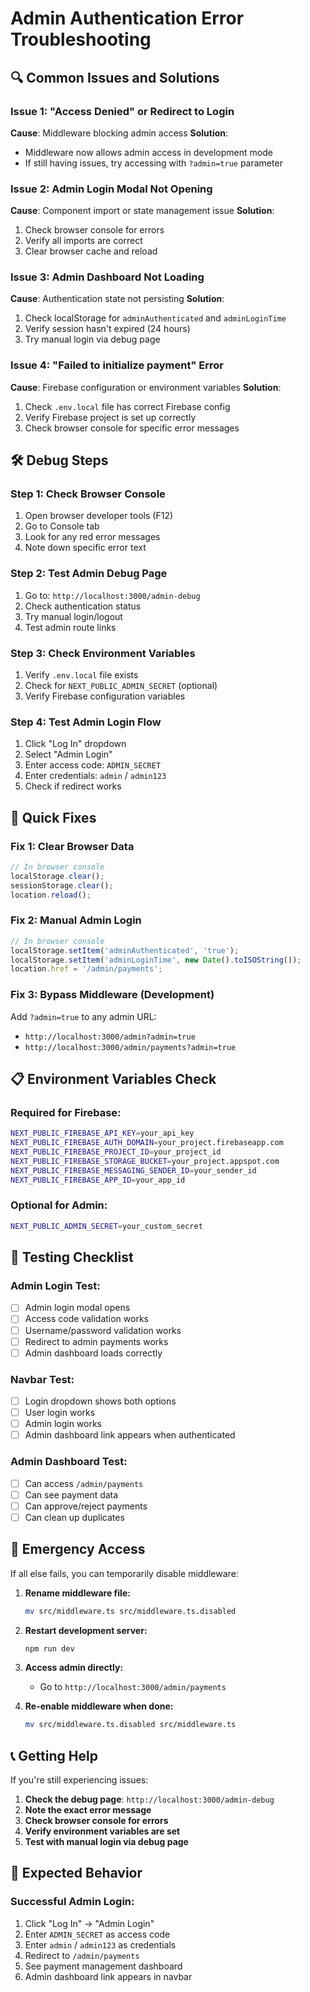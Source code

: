 # Admin Authentication Error Troubleshooting

## 🔍 Common Issues and Solutions

### **Issue 1: "Access Denied" or Redirect to Login**
**Cause**: Middleware blocking admin access
**Solution**: 
- Middleware now allows admin access in development mode
- If still having issues, try accessing with `?admin=true` parameter

### **Issue 2: Admin Login Modal Not Opening**
**Cause**: Component import or state management issue
**Solution**:
1. Check browser console for errors
2. Verify all imports are correct
3. Clear browser cache and reload

### **Issue 3: Admin Dashboard Not Loading**
**Cause**: Authentication state not persisting
**Solution**:
1. Check localStorage for `adminAuthenticated` and `adminLoginTime`
2. Verify session hasn't expired (24 hours)
3. Try manual login via debug page

### **Issue 4: "Failed to initialize payment" Error**
**Cause**: Firebase configuration or environment variables
**Solution**:
1. Check `.env.local` file has correct Firebase config
2. Verify Firebase project is set up correctly
3. Check browser console for specific error messages

## 🛠️ Debug Steps

### **Step 1: Check Browser Console**
1. Open browser developer tools (F12)
2. Go to Console tab
3. Look for any red error messages
4. Note down specific error text

### **Step 2: Test Admin Debug Page**
1. Go to: `http://localhost:3000/admin-debug`
2. Check authentication status
3. Try manual login/logout
4. Test admin route links

### **Step 3: Check Environment Variables**
1. Verify `.env.local` file exists
2. Check for `NEXT_PUBLIC_ADMIN_SECRET` (optional)
3. Verify Firebase configuration variables

### **Step 4: Test Admin Login Flow**
1. Click "Log In" dropdown
2. Select "Admin Login"
3. Enter access code: `ADMIN_SECRET`
4. Enter credentials: `admin` / `admin123`
5. Check if redirect works

## 🔧 Quick Fixes

### **Fix 1: Clear Browser Data**
```javascript
// In browser console
localStorage.clear();
sessionStorage.clear();
location.reload();
```

### **Fix 2: Manual Admin Login**
```javascript
// In browser console
localStorage.setItem('adminAuthenticated', 'true');
localStorage.setItem('adminLoginTime', new Date().toISOString());
location.href = '/admin/payments';
```

### **Fix 3: Bypass Middleware (Development)**
Add `?admin=true` to any admin URL:
- `http://localhost:3000/admin?admin=true`
- `http://localhost:3000/admin/payments?admin=true`

## 📋 Environment Variables Check

### **Required for Firebase:**
```bash
NEXT_PUBLIC_FIREBASE_API_KEY=your_api_key
NEXT_PUBLIC_FIREBASE_AUTH_DOMAIN=your_project.firebaseapp.com
NEXT_PUBLIC_FIREBASE_PROJECT_ID=your_project_id
NEXT_PUBLIC_FIREBASE_STORAGE_BUCKET=your_project.appspot.com
NEXT_PUBLIC_FIREBASE_MESSAGING_SENDER_ID=your_sender_id
NEXT_PUBLIC_FIREBASE_APP_ID=your_app_id
```

### **Optional for Admin:**
```bash
NEXT_PUBLIC_ADMIN_SECRET=your_custom_secret
```

## 🧪 Testing Checklist

### **Admin Login Test:**
- [ ] Admin login modal opens
- [ ] Access code validation works
- [ ] Username/password validation works
- [ ] Redirect to admin payments works
- [ ] Admin dashboard loads correctly

### **Navbar Test:**
- [ ] Login dropdown shows both options
- [ ] User login works
- [ ] Admin login works
- [ ] Admin dashboard link appears when authenticated

### **Admin Dashboard Test:**
- [ ] Can access `/admin/payments`
- [ ] Can see payment data
- [ ] Can approve/reject payments
- [ ] Can clean up duplicates

## 🚨 Emergency Access

If all else fails, you can temporarily disable middleware:

1. **Rename middleware file:**
   ```bash
   mv src/middleware.ts src/middleware.ts.disabled
   ```

2. **Restart development server:**
   ```bash
   npm run dev
   ```

3. **Access admin directly:**
   - Go to `http://localhost:3000/admin/payments`

4. **Re-enable middleware when done:**
   ```bash
   mv src/middleware.ts.disabled src/middleware.ts
   ```

## 📞 Getting Help

If you're still experiencing issues:

1. **Check the debug page**: `http://localhost:3000/admin-debug`
2. **Note the exact error message**
3. **Check browser console for errors**
4. **Verify environment variables are set**
5. **Test with manual login via debug page**

## 🎯 Expected Behavior

### **Successful Admin Login:**
1. Click "Log In" → "Admin Login"
2. Enter `ADMIN_SECRET` as access code
3. Enter `admin` / `admin123` as credentials
4. Redirect to `/admin/payments`
5. See payment management dashboard
6. Admin dashboard link appears in navbar 